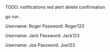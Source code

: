 TODO:
notifications red alert
delete confirmation

go run .

Username: Roger
Password: Roger123

Username: Jack
Password: Jack123

Username: Joe
Password: Joe123


